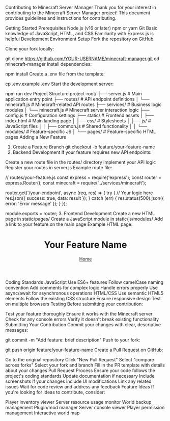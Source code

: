 Contributing to Minecraft Server Manager
Thank you for your interest in contributing to the Minecraft Server Manager project! This document provides guidelines and instructions for contributing.

Getting Started
Prerequisites
Node.js (v16 or later)
npm or yarn
Git
Basic knowledge of JavaScript, HTML, and CSS
Familiarity with Express.js is helpful
Development Environment Setup
Fork the repository on GitHub

Clone your fork locally:

git clone https://github.com/YOUR-USERNAME/minecraft-manager.git
cd minecraft-manager
Install dependencies:

npm install
Create a .env file from the template:

cp .env.example .env
Start the development server:

npm run dev
Project Structure
project-root/
├── server.js              # Main application entry point
├── routes/                # API endpoint definitions
│   └── minecraft.js       # Minecraft-related API routes
├── services/              # Business logic modules
│   └── minecraft.js       # Minecraft server interaction logic
├── config.js              # Configuration settings
├── static/                # Frontend assets
│   ├── index.html         # Main landing page
│   ├── css/               # Stylesheets
│   ├── js/                # JavaScript files
│   │   ├── common.js      # Shared functionality
│   │   └── modules/       # Feature-specific JS
│   └── pages/             # Feature-specific HTML pages
Adding a New Feature
1. Create a Feature Branch
git checkout -b feature/your-feature-name
2. Backend Development
If your feature requires new API endpoints:

Create a new route file in the routes/ directory
Implement your API logic
Register your routes in server.js
Example route file:

// routes/your-feature.js
const express = require('express');
const router = express.Router();
const minecraft = require('../services/minecraft');

router.get('/your-endpoint', async (req, res) => {
  try {
    // Your logic here
    res.json({ success: true, data: result });
  } catch (err) {
    res.status(500).json({ error: 'Error message' });
  }
});

module.exports = router;
3. Frontend Development
Create a new HTML page in static/pages/
Create a JavaScript module in static/js/modules/
Add a link to your feature on the main page
Example HTML page:

<!DOCTYPE html>
<html lang="en">
<head>
  <meta charset="UTF-8">
  <meta name="viewport" content="width=device-width, initial-scale=1.0">
  <title>Your Feature - Minecraft Server Manager</title>
  <link rel="stylesheet" href="../css/style.css">
</head>
<body>
  <header>
    <h1>Your Feature Name</h1>
    <nav>
      <a href="../index.html">Home</a>
    </nav>
  </header>

  <main>
    <!-- Your feature content here -->
  </main>

  <script src="../js/modules/your-feature.js"></script>
</body>
</html>
Coding Standards
JavaScript
Use ES6+ features
Follow camelCase naming convention
Add comments for complex logic
Handle errors properly
Use async/await for asynchronous operations
HTML/CSS
Use semantic HTML5 elements
Follow the existing CSS structure
Ensure responsive design
Test on multiple browsers
Testing
Before submitting your contribution:

Test your feature thoroughly
Ensure it works with the Minecraft server
Check for any console errors
Verify it doesn't break existing functionality
Submitting Your Contribution
Commit your changes with clear, descriptive messages:

git commit -m "Add feature: brief description"
Push to your fork:

git push origin feature/your-feature-name
Create a Pull Request on GitHub:

Go to the original repository
Click "New Pull Request"
Select "compare across forks"
Select your fork and branch
Fill in the PR template with details about your changes
Pull Request Process
Ensure your code follows the project's coding standards
Update documentation if necessary
Include screenshots if your changes include UI modifications
Link any related issues
Wait for code review and address any feedback
Feature Ideas
If you're looking for ideas to contribute, consider:

Player inventory viewer
Server resource usage monitor
World backup management
Plugin/mod manager
Server console viewer
Player permission management
Interactive world map
